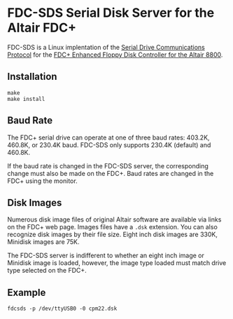 # FDC-SDS Serial Disk Server for the Altair FDC+

FDC-SDS is a Linux implentation of the [Serial Drive Communications Protocol](https://deramp.com/downloads/altair/hardware/fdc+/FDC%20Serial%20Server%20Protocol.txt) for the [FDC+ Enhanced Floppy Disk Controller for the Altair 8800](https://deramp.com/fdc_plus.html).

## Installation
```./configure
make
make install
```

## Baud Rate
The FDC+ serial drive can operate at one of three baud rates: 403.2K, 460.8K, or 230.4K baud. FDC-SDS only supports 230.4K (default) and 460.8K.

If the baud rate is changed in the FDC-SDS server, the corresponding change must also be made on the FDC+. Baud rates are changed in the FDC+ using the monitor.

## Disk Images
Numerous disk image files of original Altair software are available via links on the FDC+ web page. Images files have a `.dsk` extension. You can also recognize disk images by their file size. Eight inch disk images are 330K, Minidisk images are 75K.

The FDC-SDS server is indifferent to whether an eight inch image or Minidisk image is loaded, however, the image type loaded must match drive type selected on the FDC+.

## Example
`fdcsds -p /dev/ttyUSB0 -0 cpm22.dsk`
